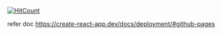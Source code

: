 [![HitCount](https://hits.dwyl.com/ratish11/ratish11githubio.svg?style=flat-square)](http://hits.dwyl.com/ratish11/ratish11githubio)

refer doc https://create-react-app.dev/docs/deployment/#github-pages
